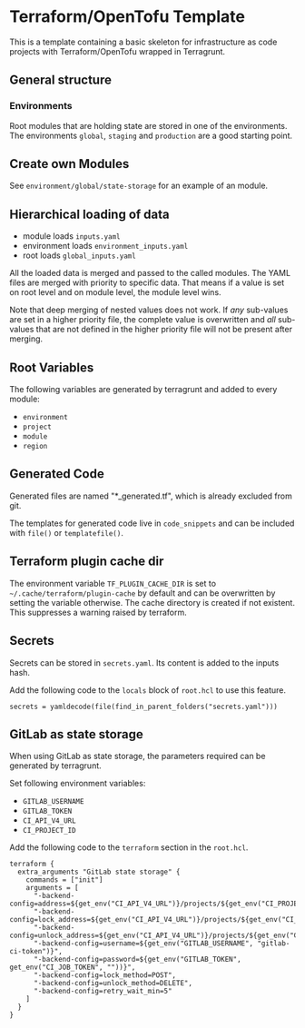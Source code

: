 # Terraform/OpenTofu Template

This is a template containing a basic skeleton for infrastructure as code projects with Terraform/OpenTofu wrapped in Terragrunt.

## General structure

### Environments

Root modules that are holding state are stored in one of the environments. The environments `global`, `staging` and `production` are a good starting point.

## Create own Modules

See `environment/global/state-storage` for an example of an module.

## Hierarchical loading of data

- module loads `inputs.yaml`
- environment loads `environment_inputs.yaml`
- root loads `global_inputs.yaml`

All the loaded data is merged and passed to the called modules. The YAML files are merged with priority to specific data. That means if a value is set on root level and on module level, the module level wins.

Note that deep merging of nested values does not work. If *any* sub-values are set in a higher priority file, the complete value is overwritten and *all* sub-values that are not defined in the higher priority file will not be present after merging.

## Root Variables

The following variables are generated by terragrunt and added to every module:

- `environment`
- `project`
- `module`
- `region`

## Generated Code

Generated files are named "*_generated.tf", which is already excluded from git.

The templates for generated code live in `code_snippets` and can be included with `file()` or `templatefile()`.

## Terraform plugin cache dir

The environment variable `TF_PLUGIN_CACHE_DIR` is set to `~/.cache/terraform/plugin-cache` by default and can be overwritten by setting the variable otherwise. The cache directory is created if not existent. This suppresses a warning raised by terraform.

## Secrets

Secrets can be stored in `secrets.yaml`. Its content is added to the inputs hash.

Add the following code to the `locals` block of `root.hcl` to use this feature.

```hcl
secrets = yamldecode(file(find_in_parent_folders("secrets.yaml")))
```

## GitLab as state storage

When using GitLab as state storage, the parameters required can be generated by terragrunt.

Set following environment variables:

- `GITLAB_USERNAME`
- `GITLAB_TOKEN`
- `CI_API_V4_URL`
- `CI_PROJECT_ID`

Add the following code to the `terraform` section in the `root.hcl`.

```hcl
terraform {
  extra_arguments "GitLab state storage" {
    commands = ["init"]
    arguments = [
      "-backend-config=address=${get_env("CI_API_V4_URL")}/projects/${get_env("CI_PROJECT_ID")}/terraform/state/${local.state_name}",
      "-backend-config=lock_address=${get_env("CI_API_V4_URL")}/projects/${get_env("CI_PROJECT_ID")}/terraform/state/${local.state_name}/lock",
      "-backend-config=unlock_address=${get_env("CI_API_V4_URL")}/projects/${get_env("CI_PROJECT_ID")}/terraform/state/${local.state_name}/lock",
      "-backend-config=username=${get_env("GITLAB_USERNAME", "gitlab-ci-token")}",
      "-backend-config=password=${get_env("GITLAB_TOKEN", get_env("CI_JOB_TOKEN", ""))}",
      "-backend-config=lock_method=POST",
      "-backend-config=unlock_method=DELETE",
      "-backend-config=retry_wait_min=5"
    ]
  }
}
```
